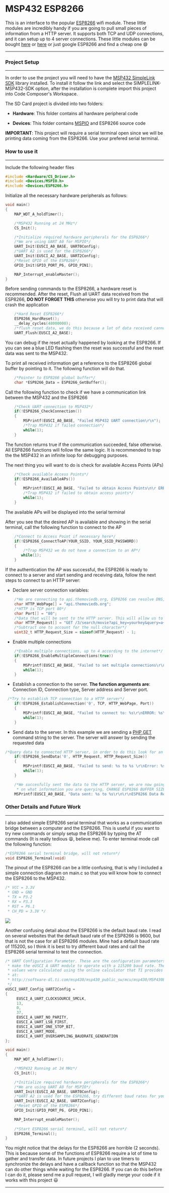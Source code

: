 # **MSP432 ESP8266**

This is an interface to the popular [ESP8266](https://www.sparkfun.com/products/13678) wifi module. These little modules are incredibly handy if you are going to pull small pieces of information from a HTTP server. It supports both TCP and UDP connections, and it can setup up to 4 server connections. These little modules can be bought [here](http://www.ebay.com/itm/1x-ESP8266-Serial-WIFI-Wireless-Transceiver-Module-Send-Receive-LWIP-AP-STA-A-/201919942897?epid=622032097&hash=item2f035dd0f1:g:f78AAOSwT~9WhVbc) or [here](https://www.amazon.com/TBD-Controls-ESP8266-Microcontroller-Arduino/dp/B01MT6T73L/ref=sr_1_4?ie=UTF8&qid=1504839136&sr=8-4&keywords=ESP8266) or just google ESP8266 and find a cheap one :smile:
***

### **Project Setup**
***
In order to use the project you will need to have the [MSP432 SimpleLink SDK](http://www.ti.com/tool/SIMPLELINK-MSP432-SDK) library installed. To install it follow the link and select the SIMPLELINK-MSP432-SDK option, after the installation is complete import this project into Code Composer's Workspace. 

The SD Card project is divided into two folders:

- **Hardware**: This folder contains all hardware peripheral code

- **Devices**: This folder contains [MSPIO](https://github.com/amartinezacosta/MSPIO) and ESP8266 source code

**IMPORTANT**: This project will require a serial terminal open since we will be printing data coming from the ESP8266. Use your prefered serial terminal. 

### **How to use it**
***
Include the following header files
```c
#include <Hardware/CS_Driver.h>
#include <Devices/MSPIO.h>
#include <Devices/ESP8266.h>
```
Initialize all the necessary hardware peripherals as follows:
```c
void main()
{
	MAP_WDT_A_holdTimer();

    /*MSP432 Running at 24 MHz*/
	CS_Init();

	/*Initialize required hardware peripherals for the ESP8266*/
	/*We are using UART A0 for MSPIO*/
	UART_Init(EUSCI_A0_BASE, UART0Config);
	/*UART A2 is used for the ESP8266*/
	UART_Init(EUSCI_A2_BASE, UART2Config);
	/*Reset GPIO of the ESP8266*/
    GPIO_Init(GPIO_PORT_P6, GPIO_PIN1);

    MAP_Interrupt_enableMaster();
}
```
Before sending commands to the ESP8266, a hardware reset is recommended. After the reset, Flush all UART  data received from the ESP8266, **DO NOT FORGET THIS** otherwise you will try to print data that will crash the application
```c
	/*Hard Reset ESP8266*/
    ESP8266_HardReset();
    __delay_cycles(48000000);
    /*flush reset data, we do this because a lot of data received cannot be printed*/
    UART_Flush(EUSCI_A2_BASE);
```
You can debug if the reset actually happened by looking at the ESP8266. If you can see a blue LED flashing then the reset was successful and the reset data was sent to the MSP432. 

To print all received information get a reference to the ESP8266 global buffer by pointing to it. The following function will do that.
```c
    /*Pointer to ESP8266 global buffer*/
    char *ESP8266_Data = ESP8266_GetBuffer();
```

Call the following function to check if we have a communication link between the MSP432 and the ESP8266 
```c
    /*Check UART connection to MSP432*/
    if(!ESP8266_CheckConnection())
    {
        MSPrintf(EUSCI_A0_BASE, "Failed MSP432 UART connection\r\n");
        /*Trap MSP432 if failed connection*/
        while(1);
    }
```
The function returns true if the communication succeeded, false otherwise. All ESP8266 functions will follow the same logic. It is recommended to trap the the MSP432 in an infinite loop for debugging purposes. 

The next thing you will want to do is check for available Access Points (APs)
```c
    /*Check available Access Points*/
    if(!ESP8266_AvailableAPs())
    {
        MSPrintf(EUSCI_A0_BASE, "Failed to obtain Access Points\n\r ERROR: %s \r\n", ESP8266_Data);
        /*Trap MSP432 if failed to obtain access points*/
        while(1);
    }
```
The available APs will be displayed into the serial terminal

After you see that the desired AP is available and showing in the serial terminal, call the following function to connect to the AP
```c
    /*Connect to Access Point if necessary here*/
    if(!ESP8266_ConnectToAP(YOUR_SSID, YOUR_SSID_PASSWORD))
    {
        /*Trap MSP432 we do not have a connection to an AP*/
       while(1);
    }
```

If the authentication the AP was successful, the ESP8266 is ready to connect to a server and start sending and receiving data, follow the next steps to connect to an HTTP server:

* Declare server connection variables:
```c
    /*We are connecting to api.themoviedb.org, ESP8266 can resolve DNS, pretty cool huh!*/
	char HTTP_WebPage[] = "api.themoviedb.org";
	/*HTTP is TCP port 80*/
	char Port[] = "80";
	/*Data that will be sent to the HTTP server. This will allow us to query movie data. Get an api key from api.themoviedb.org*/
	char HTTP_Request[] = "GET /3/search/movie?api_key=yourkey&query=a+beautiful+mind HTTP/1.0\r\n\r\n";
	/*Subtract one to account for the null character*/
	uint32_t HTTP_Request_Size = sizeof(HTTP_Request) - 1;
```  

* Enable multiple connections
```c
	/*Enable multiple connections, up to 4 according to the internet*/
    if(!ESP8266_EnableMultipleConnections(true))
    {
        MSPrintf(EUSCI_A0_BASE, "Failed to set multiple connections\r\n");
        while(1);
    }
```
* Establish a connection to the server. **The function arguments are**: Connection ID, Connection type, Server address and Server port.
```c
 /*Try to establish TCP connection to a HTTP server*/
    if(!ESP8266_EstablishConnection('0', TCP, HTTP_WebPage, Port))
    {
        MSPrintf(EUSCI_A0_BASE, "Failed to connect to: %s\r\nERROR: %s\r\n",         HTTP_WebPage, ESP8266_Data);
        while(1);
    }
```
* Send data to the server. In this example we are sending a [PHP GET](https://www.tutorialspoint.com/php/php_get_post.htm) command string to the server. The server will answer by sending the requested data
```c
/*Query data to connected HTTP server, in order to do this look for an API and request a key*/
    if(!ESP8266_SendData('0', HTTP_Request, HTTP_Request_Size))
    {
        MSPrintf(EUSCI_A0_BASE, "Failed to send: %s to %s \r\nError: %s\r\n", HTTP_Request, HTTP_WebPage, ESP8266_Data);
        while(1);
    }

    /*We succesfully sent the data to the HTTP server, we are now going to receive a lot of data from the ESP8266 (or depending
     * on what information you are querying, CHANGE ESP8266 BUFFER SIZE AND UARTA2 BUFFER SIZE, OTHERWISE YOU WILL LOSS DATA!!!!!).*/
    MSPrintf(EUSCI_A0_BASE, "Data sent: %s to %s\r\n\r\nESP8266 Data Received: %s\r\n", HTTP_Request, HTTP_WebPage, ESP8266_Data);
```

### **Other Details and Future Work**
***
I also added simple ESP8266 serial terminal that works as a communication bridge between a computer and the ESP8266. This is useful if you want to try new commands or simply setup the ESP8266 by typing the AT commands (It is really tedious :tired_face:, believe me). To enter terminal mode call the following function:
```c
/*ESP8266 serial terminal bridge, will not return*/
void ESP8266_Terminal(void)
```

The pinout of the ESP8266 can be a little confusing, that is why I included a simple connection diagram on main.c so that you will know how to connect the ESP8266 to the MSP432. 
```c
/* VCC = 3.3V
 * GND = GND
 * TX = P3.2
 * RX = P3.3
 * RST = P6.1
 * CH_PD = 3.3V */
```

![](https://pradeepsinghblog.files.wordpress.com/2016/04/esp8266-5.png?w=470&h=195)

Another confusing detail about the ESP8266 is the default baud rate. I read on several websites that the default baud rate of the ESP8266 is 9600, but that is not the case for all ESP8266 modules. Mine had a default baud rate of 115200, so I think it is best to try different baud rates and call the ESP8266 serial terminal to test the connection.
```c
/* UART Configuration Parameter. These are the configuration parameters to
 * make the eUSCI A UART module to operate with a 115200 baud rate. These
 * values were calculated using the online calculator that TI provides
 * at:
 * http://software-dl.ti.com/msp430/msp430_public_sw/mcu/msp430/MSP430BaudRateConverter/index.html
 */
eUSCI_UART_Config UART2Config =
{
     EUSCI_A_UART_CLOCKSOURCE_SMCLK,
     13,
     0,
     37,
     EUSCI_A_UART_NO_PARITY,
     EUSCI_A_UART_LSB_FIRST,
     EUSCI_A_UART_ONE_STOP_BIT,
     EUSCI_A_UART_MODE,
     EUSCI_A_UART_OVERSAMPLING_BAUDRATE_GENERATION
};

void main()
{
	MAP_WDT_A_holdTimer();

    /*MSP432 Running at 24 MHz*/
	CS_Init();

	/*Initialize required hardware peripherals for the ESP8266*/
	/*We are using UART A0 for MSPIO*/
	UART_Init(EUSCI_A0_BASE, UART0Config);
	/*UART A2 is used for the ESP8266, try different baud rates for your ESP8266*/
	UART_Init(EUSCI_A2_BASE, UART2Config);
	/*Reset GPIO of the ESP8266*/
    GPIO_Init(GPIO_PORT_P6, GPIO_PIN1);

    MAP_Interrupt_enableMaster();
	
	/*Start ESP8266 serial terminal, will not return*/
	ESP8266_Terminal();
}
```

You might notice that the delays for the ESP8266 are horrible (2 seconds). This is because some of the functions of ESP8266 require a lot of time to gather and transfer data. In future projects I plan to use timers to synchronize the delays and have a callback function so that the MSP432 can do other things while waiting for the ESP8266. If you can do this before I can do it, please send me a pull request, I will gladly merge your code if it works with this project :smiley: 
***